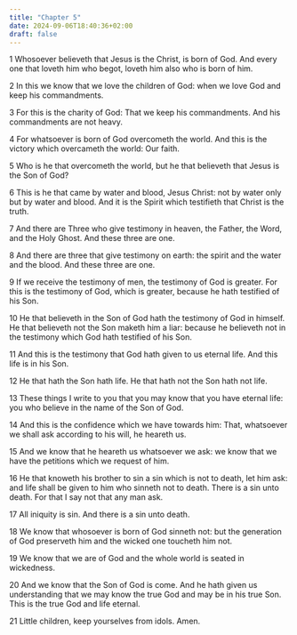 ```yaml
---
title: "Chapter 5"
date: 2024-09-06T18:40:36+02:00
draft: false
---
```




1 Whosoever believeth that Jesus is the Christ, is born of God. And every one that loveth him who begot, loveth him also who is born of him.

2 In this we know that we love the children of God: when we love God and keep his commandments.

3 For this is the charity of God: That we keep his commandments. And his commandments are not heavy.

4 For whatsoever is born of God overcometh the world. And this is the victory which overcameth the world: Our faith.

5 Who is he that overcometh the world, but he that believeth that Jesus is the Son of God?

6 This is he that came by water and blood, Jesus Christ: not by water only but by water and blood. And it is the Spirit which testifieth that Christ is the truth.

7 And there are Three who give testimony in heaven, the Father, the Word, and the Holy Ghost. And these three are one.

8 And there are three that give testimony on earth: the spirit and the water and the blood. And these three are one.

9 If we receive the testimony of men, the testimony of God is greater. For this is the testimony of God, which is greater, because he hath testified of his Son.

10 He that believeth in the Son of God hath the testimony of God in himself. He that believeth not the Son maketh him a liar: because he believeth not in the testimony which God hath testified of his Son.

11 And this is the testimony that God hath given to us eternal life. And this life is in his Son.

12 He that hath the Son hath life. He that hath not the Son hath not life.

13 These things I write to you that you may know that you have eternal life: you who believe in the name of the Son of God.

14 And this is the confidence which we have towards him: That, whatsoever we shall ask according to his will, he heareth us.

15 And we know that he heareth us whatsoever we ask: we know that we have the petitions which we request of him.

16 He that knoweth his brother to sin a sin which is not to death, let him ask: and life shall be given to him who sinneth not to death. There is a sin unto death. For that I say not that any man ask.

17 All iniquity is sin. And there is a sin unto death.

18 We know that whosoever is born of God sinneth not: but the generation of God preserveth him and the wicked one toucheth him not.

19 We know that we are of God and the whole world is seated in wickedness.

20 And we know that the Son of God is come. And he hath given us understanding that we may know the true God and may be in his true Son. This is the true God and life eternal.

21 Little children, keep yourselves from idols. Amen.

